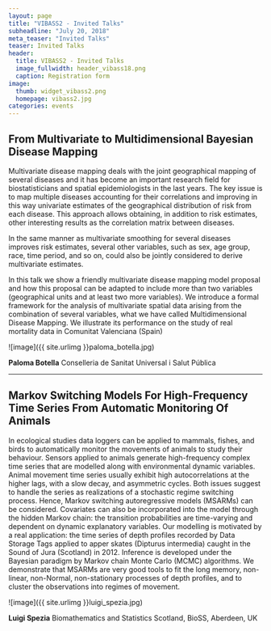 ```yaml
---
layout: page
title: "VIBASS2 - Invited Talks"
subheadline: "July 20, 2018"
meta_teaser: "Invited Talks"
teaser: Invited Talks
header:
  title: VIBASS2 - Invited Talks
  image_fullwidth: header_vibass18.png
  caption: Registration form
image:
  thumb: widget_vibass2.png
  homepage: vibass2.jpg
categories: events
---
```



## From Multivariate to Multidimensional Bayesian Disease Mapping


Multivariate disease mapping deals with the joint geographical mapping of several diseases and it has become an important research field for biostatisticians and spatial epidemiologists in the last years. The key issue is to map multiple diseases accounting for their correlations and improving in this way univariate estimates of the geographical distribution of risk from each disease. This approach allows obtaining, in addition to risk estimates, other interesting results as the correlation matrix between diseases.

In the same manner as multivariate smoothing for several diseases improves risk estimates, several other variables, such as sex, age group, race, time period, and so on, could also be jointly considered to derive multivariate estimates.

In this talk we show a friendly multivariate disease mapping model proposal and how this proposal can be adapted to include more than two variables (geographical units and at least two more variables). We introduce a formal framework for the analysis of multivariate spatial data arising from the combination of several variables, what we have called Multidimensional Disease Mapping. We illustrate its performance on the study of real mortality data in Comunitat Valenciana (Spain)

![image]({{ site.urlimg }}paloma_botella.jpg)

__Paloma Botella__
Conselleria de Sanitat Universal i Salut Pública


<hr>

## Markov Switching Models For High-Frequency Time Series From Automatic Monitoring Of Animals

In ecological studies data loggers can be applied to mammals, fishes, and birds to automatically monitor the movements of animals to study their behaviour. Sensors applied to animals generate high-frequency complex time series that are modelled along with environmental dynamic variables. Animal movement time series usually exhibit high autocorrelations at the higher lags, with a slow decay, and asymmetric cycles. Both issues suggest to handle the series as realizations of a stochastic regime switching process. Hence, Markov switching autoregressive models (MSARMs) can be considered. Covariates can also be incorporated into the model through the hidden Markov chain: the transition probabilities are time-varying and dependent on dynamic explanatory variables. Our modelling is motivated by a real application: the time series of depth profiles recorded by Data Storage Tags applied to apper skates (Dipturus intermedia) caught in the Sound of Jura (Scotland) in 2012. Inference is developed under the Bayesian paradigm by Markov chain Monte Carlo (MCMC) algorithms. We demonstrate that MSARMs are very good tools to fit the long memory, non-linear, non-Normal, non-stationary processes of depth profiles, and to cluster the observations into regimes of movement.

![image]({{ site.urlimg }}luigi_spezia.jpg)

__Luigi Spezia__
Biomathematics and Statistics Scotland, BioSS, Aberdeen, UK
